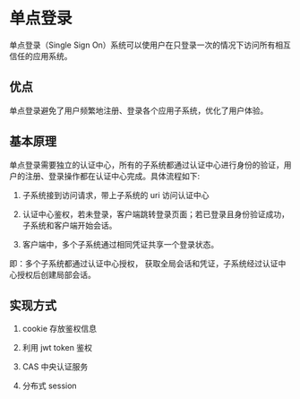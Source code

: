 # 单点登录

单点登录（Single Sign On）系统可以使用户在只登录一次的情况下访问所有相互信任的应用系统。

## 优点

单点登录避免了用户频繁地注册、登录各个应用子系统，优化了用户体验。

## 基本原理

单点登录需要独立的认证中心，所有的子系统都通过认证中心进行身份的验证，用户的注册、登录操作都在认证中心完成。具体流程如下: 

1. 子系统接到访问请求，带上子系统的 uri 访问认证中心

2. 认证中心鉴权，若未登录，客户端跳转登录页面；若已登录且身份验证成功，子系统和客户端开始会话。

3. 客户端中，多个子系统通过相同凭证共享一个登录状态。

即：多个子系统都通过认证中心授权， 获取全局会话和凭证，子系统经过认证中心授权后创建局部会话。

## 实现方式

1. cookie 存放鉴权信息

2. 利用 jwt token 鉴权

3. CAS 中央认证服务

4. 分布式 session
